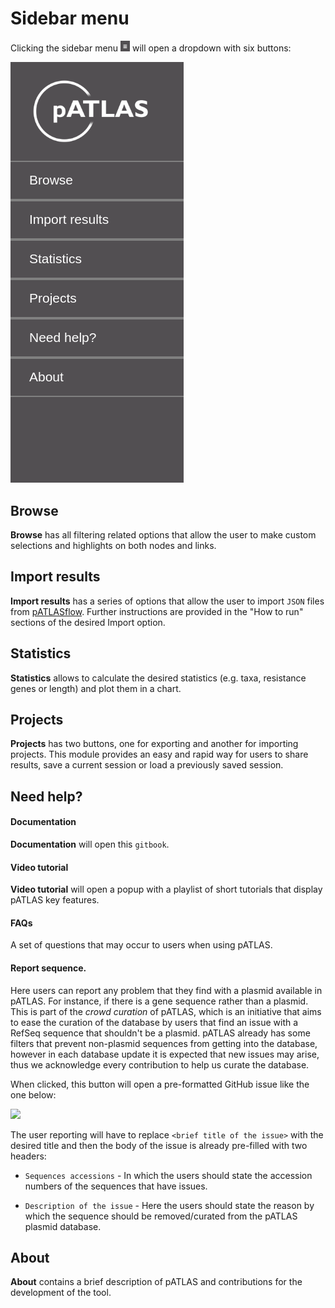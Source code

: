 # Sidebar menu

Clicking the sidebar menu <img width="15" src="gitbook/images/sidebarmenu.png" alt="sidebarmenu"/>
will open a dropdown with six buttons:

<img src="gitbook/images/sidebar.png" alt="sidebar"/>

## Browse

**Browse** has all filtering related options that allow the user to
make custom selections and highlights on both nodes and links.

## Import results

**Import results** has a series of options that allow the user to
import `JSON` files from [pATLASflow](https://github.com/tiagofilipe12/pATLASflow).
Further instructions are provided in the "How to run" sections of the
desired Import option.

## Statistics

**Statistics** allows to calculate the desired statistics (e.g.
taxa, resistance genes or length) and plot them in a chart.

## Projects

**Projects** has two buttons, one for exporting and another for importing
projects. This module provides an easy and rapid way for users to share
results, save a current session or load a previously saved session.

## Need help?

#### Documentation

**Documentation** will open this `gitbook`.

#### Video tutorial

**Video tutorial**  will open a popup with a playlist of short tutorials
that display pATLAS key features.

#### FAQs

A set of questions that may occur to users when using pATLAS. 

#### Report sequence.

Here users can report any problem that they find with a plasmid available in 
pATLAS. For instance, if there is a gene sequence rather than a plasmid. This
is part of the _crowd curation_ of pATLAS, which is an initiative that aims to
ease the curation of the database by users that find an issue with a RefSeq
sequence that shouldn't be a plasmid. pATLAS already has some filters that
prevent non-plasmid sequences from getting into the database, however 
in each database update it is expected that new issues may arise, thus we
acknowledge every contribution to help us curate the database.

When clicked, this button will open a pre-formatted GitHub issue like the one below:

![](gitbook/images/gh_issue.png)

The user reporting will have to replace `<brief title of the issue>` with the
desired title and then the body of the issue is already pre-filled with
two headers:

* `Sequences accessions` - In which the users should state the accession numbers
of the sequences that have issues.

* `Description of the issue` - Here the users should state the reason by which 
the sequence should be removed/curated from the pATLAS plasmid database.


## About

**About** contains a brief description of pATLAS and contributions for
the development of the tool.
